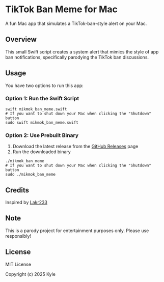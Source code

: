 # TikTok Ban Meme for Mac

A fun Mac app that simulates a TikTok-ban-style alert on your Mac.

## Overview

This small Swift script creates a system alert that mimics the style of app ban notifications, specifically parodying the TikTok ban discussions.

## Usage

You have two options to run this app:

### Option 1: Run the Swift Script

```shell
swift mikmok_ban_meme.swift
# If you want to shut down your Mac when clicking the "Shutdown" button
sudo swift mikmok_ban_meme.swift
```

### Option 2: Use Prebuilt Binary

1. Download the latest release from the [GitHub Releases](https://github.com/Kyle-Ye/mikmok_ban_meme/releases) page
2. Run the downloaded binary

```shell
./mikmok_ban_meme
# If you want to shut down your Mac when clicking the "Shutdown" button
sudo ./mikmok_ban_meme
```

## Credits

Inspired by [Lakr233](https://x.com/Lakr233/status/1881212412063563795)

## Note

This is a parody project for entertainment purposes only. Please use responsibly!

## License

MIT License

Copyright (c) 2025 Kyle

